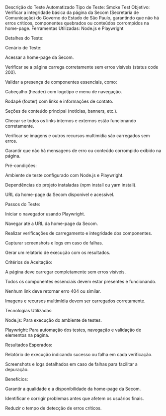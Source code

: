 Descrição do Teste Automatizado
Tipo de Teste: Smoke Test
Objetivo: Verificar a integridade básica da página da Secom (Secretaria de Comunicação) do Governo do Estado de São Paulo, garantindo que não há erros críticos, componentes quebrados ou conteúdos corrompidos na home-page.
Ferramentas Utilizadas: Node.js e Playwright

Detalhes do Teste:

Cenário de Teste:

Acessar a home-page da Secom.

Verificar se a página carrega corretamente sem erros visíveis (status code 200).

Validar a presença de componentes essenciais, como:

Cabeçalho (header) com logotipo e menu de navegação.

Rodapé (footer) com links e informações de contato.

Seções de conteúdo principal (notícias, banners, etc.).

Checar se todos os links internos e externos estão funcionando corretamente.

Verificar se imagens e outros recursos multimídia são carregados sem erros.

Garantir que não há mensagens de erro ou conteúdo corrompido exibido na página.

Pré-condições:

Ambiente de teste configurado com Node.js e Playwright.

Dependências do projeto instaladas (npm install ou yarn install).

URL da home-page da Secom disponível e acessível.

Passos do Teste:

Iniciar o navegador usando Playwright.

Navegar até a URL da home-page da Secom.

Realizar verificações de carregamento e integridade dos componentes.

Capturar screenshots e logs em caso de falhas.

Gerar um relatório de execução com os resultados.

Critérios de Aceitação:

A página deve carregar completamente sem erros visíveis.

Todos os componentes essenciais devem estar presentes e funcionando.

Nenhum link deve retornar erro 404 ou similar.

Imagens e recursos multimídia devem ser carregados corretamente.

Tecnologias Utilizadas:

Node.js: Para execução do ambiente de testes.

Playwright: Para automação dos testes, navegação e validação de elementos na página.

Resultados Esperados:

Relatório de execução indicando sucesso ou falha em cada verificação.

Screenshots e logs detalhados em caso de falhas para facilitar a depuração.

Benefícios:

Garantir a qualidade e a disponibilidade da home-page da Secom.

Identificar e corrigir problemas antes que afetem os usuários finais.

Reduzir o tempo de detecção de erros críticos.